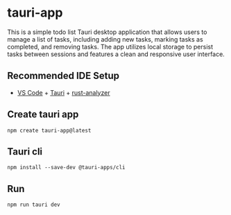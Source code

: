 # tauri-app

This is a simple todo list Tauri desktop application that allows users to manage a list of tasks, including adding new tasks, marking tasks as completed, and removing tasks. The app utilizes local storage to persist tasks between sessions and features a clean and responsive user interface. 

## Recommended IDE Setup

- [VS Code](https://code.visualstudio.com/) + [Tauri](https://marketplace.visualstudio.com/items?itemName=tauri-apps.tauri-vscode) + [rust-analyzer](https://marketplace.visualstudio.com/items?itemName=rust-lang.rust-analyzer)

## Create tauri app

```
npm create tauri-app@latest
```

## Tauri cli

```
npm install --save-dev @tauri-apps/cli
```
## Run
```
npm run tauri dev
```
